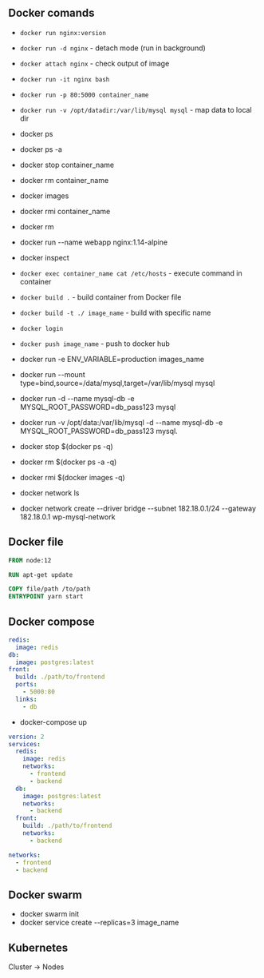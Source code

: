 ## Docker comands

- `docker run nginx:version`
- `docker run -d nginx` - detach mode (run in background) 
- `docker attach nginx` - check output of image
- `docker run -it nginx bash`
- `docker run -p 80:5000 container_name`
- `docker run -v /opt/datadir:/var/lib/mysql mysql` - map data to local dir
- docker ps 
- docker ps -a
- docker stop container_name
- docker rm container_name
- docker images
- docker rmi container_name
- docker rm
- docker run --name webapp nginx:1.14-alpine
- docker inspect

- `docker exec container_name cat /etc/hosts` - execute command in container

- `docker build .` - build container from Docker file
- `docker build -t ./ image_name` - build with specific name
- `docker login`
- `docker push image_name` - push to docker hub

- docker run -e ENV_VARIABLE=production images_name
- docker run --mount type=bind,source=/data/mysql,target=/var/lib/mysql mysql
- docker run -d --name mysql-db -e MYSQL_ROOT_PASSWORD=db_pass123 mysql
- docker run -v /opt/data:/var/lib/mysql -d --name mysql-db -e MYSQL_ROOT_PASSWORD=db_pass123 mysql.

 - docker stop $(docker ps -q)
 - docker rm $(docker ps -a -q)
 - docker rmi $(docker images -q) 
 
- docker network ls
-  docker network create --driver bridge --subnet 182.18.0.1/24 --gateway 182.18.0.1 wp-mysql-network


## Docker file
```dockerfile
FROM node:12

RUN apt-get update

COPY file/path /to/path
ENTRYPOINT yarn start

```
## Docker compose 
```yaml
redis:
  image: redis
db:
  image: postgres:latest
front:
  build: ./path/to/frontend
  ports:
    - 5000:80
  links:
    - db
```
- docker-compose up

```yaml
version: 2
services:
  redis:
    image: redis
    networks:
      - frontend
      - backend
  db:
    image: postgres:latest
    networks:
      - backend
  front:
    build: ./path/to/frontend
    networks:
      - backend

networks:
  - frontend
  - backend
```

## Docker swarm
- docker swarm init
- docker service create --replicas=3 image_name

## Kubernetes
 Cluster -> Nodes

